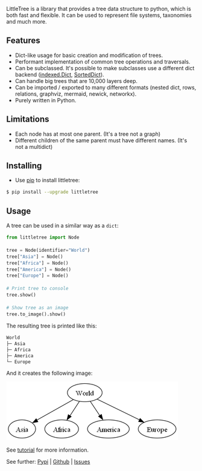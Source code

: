 LittleTree is a library that provides a tree data structure to python,
which is both fast and flexible.
It can be used to represent file systems, taxonomies and much more.

## Features ##

- Dict-like usage for basic creation and modification of trees.
- Performant implementation of common tree operations and traversals.
- Can be subclassed. It's possible to make subclasses use a different dict backend ([indexed.Dict](https://pypi.org/project/indexed/), [SortedDict](https://grantjenks.com/docs/sortedcontainers/)).
- Can handle big trees that are 10,000 layers deep.
- Can be imported / exported to many different formats (nested dict, rows, relations, graphviz, mermaid, newick, networkx).
- Purely written in Python.

## Limitations ##
- Each node has at most one parent. (It's a tree not a graph)
- Different children of the same parent must have different names. (It's not a multidict)

## Installing ##

- Use [pip](https://pip.pypa.io/en/stable/getting-started/) to install littletree:

```sh
$ pip install --upgrade littletree
```
## Usage ##

A tree can be used in a similar way as a `dict`:

```python
from littletree import Node

tree = Node(identifier="World")
tree["Asia"] = Node()
tree["Africa"] = Node()
tree["America"] = Node()
tree["Europe"] = Node()

# Print tree to console
tree.show()

# Show tree as an image
tree.to_image().show()
```

The resulting tree is printed like this:

```
World
├─ Asia
├─ Africa
├─ America
└─ Europe
```

And it creates the following image:

![world](world.png)

See [tutorial](https://github.com/lverweijen/littletree/blob/main/tutorial.md) for more information.

See further:
[Pypi](https://pypi.org/project/littletree/) |
[Github](https://github.com/lverweijen/littletree) |
[Issues](https://github.com/lverweijen/littletree/issues)

